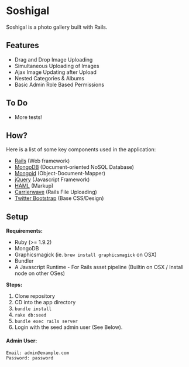 Soshigal
========

Soshigal is a photo gallery built with Rails.

Features
-------

* Drag and Drop Image Uploading
* Simultaneous Uploading of Images
* Ajax Image Updating after Upload
* Nested Categories & Albums
* Basic Admin Role Based Permissions

To Do
-----
* More tests!

How?
----
Here is a list of some key components used in the application:

* [Rails](http://rubyonrails.org) (Web framework)
* [MongoDB](http://www.mongodb.org) (Document-oriented NoSQL Database)
* [Mongoid](http://mongoid.org) (Object-Document-Mapper)
* [jQuery](http://jquery.com) (Javascript Framework)
* [HAML](http://haml-lang.com) (Markup)
* [Carrierwave](https://github.com/jnicklas/carrierwave) (Rails File Uploading)
* [Twitter Bootstrap](http://twitter.github.com/bootstrap) (Base CSS/Design)

Setup
-----
__Requirements:__

* Ruby (>= 1.9.2)
* MongoDB
* Graphicsmagick (ie. `brew install graphicsmagick` on OSX)
* Bundler
* A Javascript Runtime - For Rails asset pipeline (Builtin on OSX / Install node on other OSes)

__Steps:__

1. Clone repository
2. CD into the app directory
2. `bundle install`
3. `rake db:seed`
4. `bundle exec rails server`
5. Login with the seed admin user (See Below).

#### Admin User: ####
    Email: admin@example.com
    Password: password 